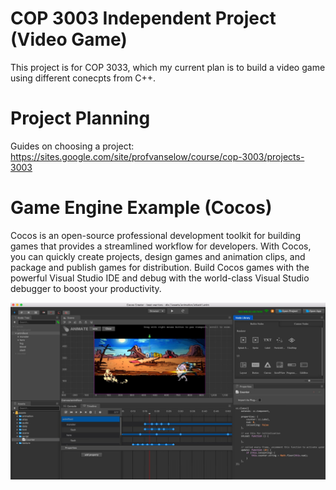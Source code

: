 # COP 3003 Independent Project (Video Game)

This project is for COP 3033, which my current plan is to build a video game using different conecpts from C++. 

# Project Planning

Guides on choosing a project: https://sites.google.com/site/profvanselow/course/cop-3003/projects-3003

# Game Engine Example (Cocos)

Cocos is an open-source professional development toolkit for building games that provides a streamlined workflow for developers. With Cocos, you can quickly create projects, design games and animation clips, and package and publish games for distribution. Build Cocos games with the powerful Visual Studio IDE and debug with the world-class Visual Studio debugger to boost your productivity.

![screenshot](CocosGameEngine.png)
